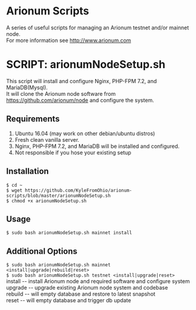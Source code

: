 # Arionum Scripts

A series of useful scripts for managing an Arionum testnet and/or mainnet node.  
For more information see http://www.arionum.com

# SCRIPT: arionumNodeSetup.sh

This script will install and configure Nginx, PHP-FPM 7.2, and MariaDB(Mysql).  
It will clone the Arionum node software from https://github.com/arionum/node and configure the system.  

## Requirements
1. Ubuntu 16.04 (may work on other debian/ubuntu distros)  
2. Fresh clean vanilla server.  
3. Nginx, PHP-FPM 7.2, and MariaDB will be installed and configured.  
4. Not responsible if you hose your existing setup

## Installation 
`$ cd ~`  
`$ wget https://github.com/KyleFromOhio/arionum-scripts/blob/master/arionumNodeSetup.sh`  
`$ chmod +x arionumNodeSetup.sh`

## Usage
`$ sudo bash arionumNodeSetup.sh mainnet install`

## Additional Options
`$ sudo bash arionumNodeSetup.sh mainnet <install|upgrade|rebuild|reset>`  
`$ sudo bash arionumNodeSetup.sh testnet <install|upgrade|reset>`  
 install   -- install Arionum node and required software and configure system 
 upgrade   -- upgrade existing Arionum node system and codebase  
 rebuild   -- will empty database and restore to latest snapshot  
 reset     -- will empty database and trigger db update  

